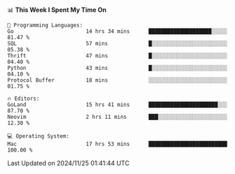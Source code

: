 <!--START_SECTION:waka-->
📊 **This Week I Spent My Time On** 

```text
💬 Programming Languages: 
Go                       14 hrs 34 mins      ████████████████████░░░░░   81.47 % 
SQL                      57 mins             █░░░░░░░░░░░░░░░░░░░░░░░░   05.38 % 
Thrift                   47 mins             █░░░░░░░░░░░░░░░░░░░░░░░░   04.40 % 
Python                   43 mins             █░░░░░░░░░░░░░░░░░░░░░░░░   04.10 % 
Protocol Buffer          18 mins             ░░░░░░░░░░░░░░░░░░░░░░░░░   01.75 % 

🔥 Editors: 
GoLand                   15 hrs 41 mins      ██████████████████████░░░   87.70 % 
Neovim                   2 hrs 11 mins       ███░░░░░░░░░░░░░░░░░░░░░░   12.30 % 

💻 Operating System: 
Mac                      17 hrs 53 mins      █████████████████████████   100.00 % 
```


 Last Updated on 2024/11/25 01:41:44 UTC
<!--END_SECTION:waka-->
